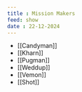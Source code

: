 ```yaml
---
title : Mission Makers
feed: show
date : 22-12-2024
---
```



- [[Candyman]]
- [[Kharn]]
- [[Pugman]]
- [[Weddup]]
- [[Vemon]]
- [[Shot]]
